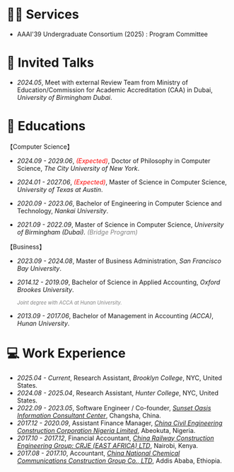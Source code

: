 # 👩‍💻 Services

- AAAI'39 Undergraduate Consortium (2025) : Program Committee

# 💬 Invited Talks

- *2024.05*, Meet with external Review Team from Ministry of Education/Commission for Academic Accreditation (CAA) in Dubai, *University of Birmingham Dubai*.

# 📖 Educations
【Computer Science】
- *2024.09 - 2029.06*, <span style="color:red;">*(Expected)*</span>, Doctor of Philosophy in Computer Science, *The City University of New York*. 

  <!-- *<span style="color:gray; font-size:0.8em;">Advisor: Dr. Raffi Khatchadourian</span>* -->

- *2024.01 - 2027.06*, <span style="color:red;">*(Expected)*</span>, Master of Science in Computer Science, *University of Texas at Austin*.
  
  <!--  *<span style="color:gray; font-size:0.8em;">Part-time Online Program; Advisor: N/A</span>*-->
  
- *2020.09 - 2023.06*, Bachelor of Engineering in Computer Science and Technology, *Nankai University*.
  
  <!--  <span style="color:gray; font-size:0.8em;">*Associate to Bachelor's Degree Program*</span><span style="color:gray; font-size:0.8em;font-family: SimSun;">;</span> *<span style="color:gray; font-size:0.8em;">Advisor: Dr. Haiwei Zhang</span>*-->
  
  <!-- *<span style="color:gray; font-size:0.8em;">Capestone Project:     [SSM: Student-Information-Management-System](https://github.com/Chufeng-Jiang/SSM_Student-Information-Management-System)</span>*-->
  
- *2021.09 - 2022.09*, Master of Science in Computer Science, *University of Birmingham (Dubai).  <span style="color:gray;">(Bridge Program)</span>*
  
  <!--*<span style="color:gray;font-size:0.8em;">Advisor: Dr. Mian M. Hamayun</span>*-->
  
  <!--*<span style="color:gray;font-size:0.8em;">Capestone Project: [Java_SpringBoot:_DubaiShop_E-Commerce - An Online Shopping Website](https://github.com/Chufeng-Jiang/Java_SpringBoot_DubaiShop_E-Commerce).<br>Supervisor: Dr. Ahmad Ibrahim; Inspector: Dr. Eike Ritter</span>*-->


【Business】
- *2023.09 - 2024.08*, Master of Business Administration, *San Francisco Bay University*.
  
  <!--*<span style="color:gray; font-size:0.8em;">Supervisor: Dr. Flora Chu</span>*-->
  
  <!--*<span style="color:gray; font-size:0.8em;">Business Plan and Simulation: EmpoweredU Co. Ltd -  A Social Emotional Learning Platform in USA </span>*-->
  
- *2014.12 - 2019.09*, Bachelor of Science in Applied Accounting, *Oxford Brookes University*.
  
  *<span style="color:gray; font-size:0.8em;">Joint degree with ACCA at Hunan University. </span>*<!--Mentor: Ms. Ying Ju (ICF ACC Coach)-->
  
  <!--*<span style="color:gray; font-size:0.8em;">Thesis: An Evaluation of the Business and Financial Performance of China Shenhua Energy Company Limited Between 1st January 2015 and 31st December 2017</span>*-->
  
- *2013.09 - 2017.06*, Bachelor of Management in Accounting *(ACCA)*,  *Hunan University*.
  
  <!--*<span style="color:gray; font-size:0.8em;">Advisor: Dr. Yanyan Jiang</span>*-->
  
  <!--*<span style="color:gray; font-size:0.8em;">Thesis:     The Application of Big Data in Business Analysis</span>* -->


# 💻 Work Experience
- *2025.04 - Current*, Research Assistant, *Brooklyn College*,  NYC, United States.
- *2024.08 - 2025.04*, Research Assistant, *Hunter College*,  NYC, United States.
- *2022.09 - 2023.05*, Software Engineer / Co-founder, [*Sunset Oasis Information Consultant Center*](https://www.linkedin.com/company/96330400/admin/dashboard/),  Changsha, China.
- *2017.12 - 2020.09*, Assistant Finance Manager, [*China Civil Engineering Construction Corporation Nigeria Limited*](http://www.ccecc.com.cn/col/col7669/index.html), Abeokuta, Nigeria.
- *2017.10 - 2017.12*, Financial Accountant, *[China Railway Construction Engineering Group: CRJE (EAST AFRICA) LTD](http://ydyl.cacem.com.cn/photos/EB5F603D_15509C5D.pdf)*, Nairobi, Kenya.
- *2017.08 - 2017.10*, Accountant, [*China National Chemical Communications Construction Group Co., LTD*](http://zhxjj.com.cn/index.php/page/index/id/124.html), Addis Ababa, Ethiopia.

